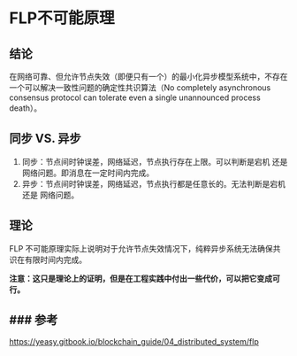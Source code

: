 # FLP不可能原理

## 结论
在网络可靠、但允许节点失效（即便只有一个）的最小化异步模型系统中，不存在一个可以解决一致性问题的确定性共识算法（No completely asynchronous consensus protocol can tolerate even a single unannounced process death）。

## 同步 VS. 异步
1. 同步：节点间时钟误差，网络延迟，节点执行存在上限。可以判断是宕机 还是 网络问题。即消息在一定时间内完成。
2. 异步：节点间时钟误差，网络延迟，节点执行都是任意长的。无法判断是宕机 还是 网络问题。

## 理论
FLP 不可能原理实际上说明对于允许节点失效情况下，纯粹异步系统无法确保共识在有限时间内完成。

__注意：这只是理论上的证明，但是在工程实践中付出一些代价，可以把它变成可行。__

## ### 参考
https://yeasy.gitbook.io/blockchain_guide/04_distributed_system/flp